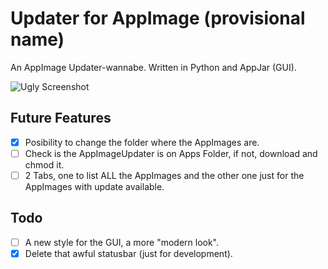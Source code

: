 # Updater for AppImage (provisional name)
An AppImage Updater-wannabe. Written in Python and AppJar (GUI).

![Ugly Screenshot](http://i.imgur.com/SBRkA6g.png)

## Future Features
- [x] Posibility to change the folder where the AppImages are.
- [ ] Check is the AppImageUpdater is on Apps Folder, if not, download and
    chmod it.
- [ ] 2 Tabs, one to list ALL the AppImages and the other one just for the AppImages with update available.

## Todo
- [ ] A new style for the GUI, a more "modern look".
- [x] Delete that awful statusbar (just for development).
